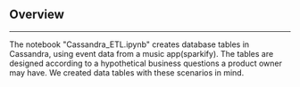 ## Overview
---
The notebook "Cassandra_ETL.ipynb" creates database tables in Cassandra, using event data from a music app(sparkify). The tables are designed according to a hypothetical business questions a product owner may have. We created data tables with these scenarios in mind.